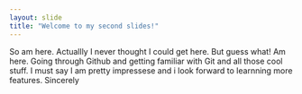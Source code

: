 ```yaml
---
layout: slide
title: "Welcome to my second slides!"
---
```

So am here. Actuallly I never thought I could get here. But guess what! Am here. Going through Github and getting familiar with Git and all those cool stuff. I must say I am pretty impressese and i look forward to learnning more features. 
Sincerely
